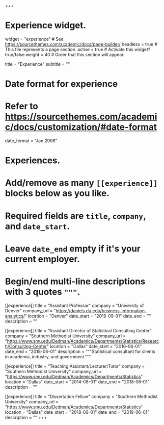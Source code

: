 +++
# Experience widget.
widget = "experience"  # See https://sourcethemes.com/academic/docs/page-builder/
headless = true  # This file represents a page section.
active = true  # Activate this widget? true/false
weight = 40  # Order that this section will appear.

title = "Experience"
subtitle = ""

# Date format for experience
#   Refer to https://sourcethemes.com/academic/docs/customization/#date-format
date_format = "Jan 2006"

# Experiences.
#   Add/remove as many `[[experience]]` blocks below as you like.
#   Required fields are `title`, `company`, and `date_start`.
#   Leave `date_end` empty if it's your current employer.
#   Begin/end multi-line descriptions with 3 quotes `"""`.
[[experience]]
  title = "Assistant Professor"
  company = "University of Denver"
  company_url = "https://daniels.du.edu/business-information-analytics/"
  location = "Denver"
  date_start = "2019-09-01"
  date_end = ""
  description = ""

[[experience]]
  title = "Assistant Director of Statistical Consulting Center"
  company = "Southern Methodist University"
  company_url = "https://www.smu.edu/Dedman/Academics/Departments/Statistics/Research/Consulting-Center"
  location = "Dallas"
  date_start = "2016-06-01"
  date_end = "2018-06-01"
  description = """Statistical consultant for clients in academia, industry, and government."""

[[experience]]
  title = "Teaching Assistant/Lecturer/Tutor"
  company = "Southern Methodist University"
  company_url = "https://www.smu.edu/Dedman/Academics/Departments/Statistics"
  location = "Dallas"
  date_start = "2014-08-01"
  date_end = "2018-06-01"
  description = ""

[[experience]]
  title = "Dissertation Fellow"
  company = "Southern Methodist University"
  company_url = "https://www.smu.edu/Dedman/Academics/Departments/Statistics"
  location = "Dallas"
  date_start = "2018-06-01"
  date_end = "2019-06-01"
  description = ""
+++

